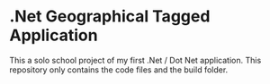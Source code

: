 # .Net Geographical Tagged Application
This a solo school project of my first .Net / Dot Net application. This repository only contains the code files and the build folder.
